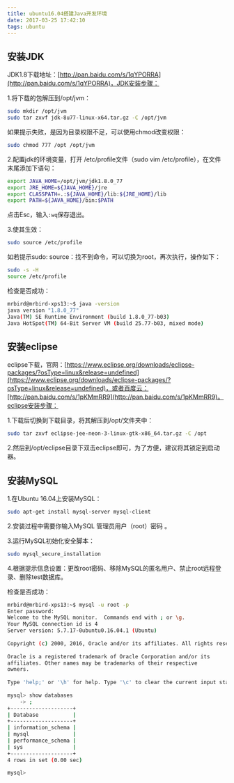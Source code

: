 ```yaml
---
title: ubuntu16.04搭建Java开发环境
date: 2017-03-25 17:42:10
tags: ubuntu
---
```

## 安装JDK
JDK1.8下载地址：[http://pan.baidu.com/s/1qYPORRA](http://pan.baidu.com/s/1qYPORRA)，JDK安装步骤：

1.将下载的包解压到/opt/jvm：
```bash
sudo mkdir /opt/jvm
sudo tar zxvf jdk-8u77-linux-x64.tar.gz -C /opt/jvm
```
如果提示失败，是因为目录权限不足，可以使用chmod改变权限：
```bash
sudo chmod 777 /opt /opt/jvm
```
<!--more-->

2.配置jdk的环境变量，打开 /etc/profile文件（sudo vim /etc/profile），在文件末尾添加下语句：
```bash
export JAVA_HOME=/opt/jvm/jdk1.8.0_77
export JRE_HOME=${JAVA_HOME}/jre
export CLASSPATH=.:${JAVA_HOME}/lib:${JRE_HOME}/lib
export PATH=${JAVA_HOME}/bin:$PATH
```
点击Esc，输入`:wq`保存退出。

3.使其生效：
```bash
sudo source /etc/profile
```
如若提示sudo: source：找不到命令，可以切换为root，再次执行，操作如下：
```bash
sudo -s -H
source /etc/profile
```
检查是否成功：
```bash
mrbird@mrbird-xps13:~$ java -version
java version "1.8.0_77"
Java(TM) SE Runtime Environment (build 1.8.0_77-b03)
Java HotSpot(TM) 64-Bit Server VM (build 25.77-b03, mixed mode)
```
## 安装eclipse
eclipse下载，官网：[https://www.eclipse.org/downloads/eclipse-packages/?osType=linux&release=undefined](https://www.eclipse.org/downloads/eclipse-packages/?osType=linux&release=undefined)，或者百度云：[http://pan.baidu.com/s/1pKMmRR9](http://pan.baidu.com/s/1pKMmRR9)。eclipse安装步骤：       

1.下载后切换到下载目录，将其解压到/opt/文件夹中：
```bash
sudo tar zxvf eclipse-jee-neon-3-linux-gtk-x86_64.tar.gz -C /opt
```
2.然后到/opt/eclipse目录下双击eclipse即可，为了方便，建议将其锁定到启动器。 
## 安装MySQL
1.在Ubuntu 16.04上安装MySQL：
```bash
sudo apt-get install mysql-server mysql-client
```
2.安装过程中需要你输入MySQL 管理员用户（root）密码 。

3.运行MySQL初始化安全脚本：
```bash
sudo mysql_secure_installation
```
4.根据提示信息设置：更改root密码、移除MySQL的匿名用户、禁止root远程登录、删除test数据库。

检查是否成功：
```bash
mrbird@mrbird-xps13:~$ mysql -u root -p
Enter password: 
Welcome to the MySQL monitor.  Commands end with ; or \g.
Your MySQL connection id is 4
Server version: 5.7.17-0ubuntu0.16.04.1 (Ubuntu)
 
Copyright (c) 2000, 2016, Oracle and/or its affiliates. All rights reserved.
 
Oracle is a registered trademark of Oracle Corporation and/or its
affiliates. Other names may be trademarks of their respective
owners.
 
Type 'help;' or '\h' for help. Type '\c' to clear the current input statement.
 
mysql> show databases
    -> ;
+--------------------+
| Database           |
+--------------------+
| information_schema |
| mysql              |
| performance_schema |
| sys                |
+--------------------+
4 rows in set (0.00 sec)
 
mysql> 
```